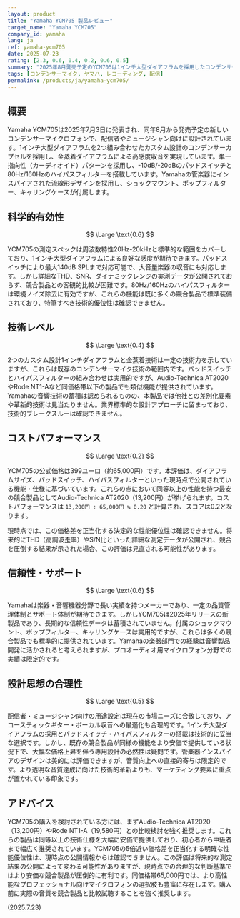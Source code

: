 ```yaml
---
layout: product
title: "Yamaha YCM705 製品レビュー"
target_name: "Yamaha YCM705"
company_id: yamaha
lang: ja
ref: yamaha-ycm705
date: 2025-07-23
rating: [2.3, 0.6, 0.4, 0.2, 0.6, 0.5]
summary: "2025年8月発売予定のYCM705は1インチ大型ダイアフラムを採用したコンデンサーマイクですが、Audio-Technica AT2020など1万円台の競合製品と比較して約5倍の価格設定であり、コストパフォーマンスのスコアは0.2と極めて低く深刻な課題があります。"
tags: [コンデンサーマイク, ヤマハ, レコーディング, 配信]
permalink: /products/ja/yamaha-ycm705/
---
```

## 概要

Yamaha YCM705は2025年7月3日に発表され、同年8月から発売予定の新しいコンデンサーマイクロフォンで、配信者やミュージシャン向けに設計されています。1インチ大型ダイアフラムを2つ組み合わせたカスタム設計のコンデンサーカプセルを採用し、金蒸着ダイアフラムによる高感度収音を実現しています。単一指向性（カーディオイド）パターンを採用し、-10dB/-20dBのパッドスイッチと80Hz/160Hzのハイパスフィルターを搭載しています。Yamahaの管楽器にインスパイアされた流線形デザインを採用し、ショックマウント、ポップフィルター、キャリングケースが付属します。

## 科学的有効性

$$ \Large \text{0.6} $$

YCM705の測定スペックは周波数特性20Hz-20kHzと標準的な範囲をカバーしており、1インチ大型ダイアフラムによる良好な感度が期待できます。パッドスイッチにより最大140dB SPLまで対応可能で、大音量楽器の収音にも対応します。しかし詳細なTHD、SNR、ダイナミックレンジの実測データが公開されておらず、競合製品との客観的比較が困難です。80Hz/160Hzのハイパスフィルターは環境ノイズ除去に有効ですが、これらの機能は既に多くの競合製品で標準装備されており、特筆すべき技術的優位性は確認できません。

## 技術レベル

$$ \Large \text{0.4} $$

2つのカスタム設計1インチダイアフラムと金蒸着技術は一定の技術力を示していますが、これらは既存のコンデンサーマイク技術の範囲内です。パッドスイッチとハイパスフィルターの組み合わせは実用的ですが、Audio-Technica AT2020やRode NT1-Aなど同価格帯以下の製品でも類似機能が提供されています。Yamahaの音響技術の蓄積は認められるものの、本製品では他社との差別化要素や革新的技術は見当たりません。業界標準的な設計アプローチに留まっており、技術的ブレークスルーは確認できません。

## コストパフォーマンス

$$ \Large \text{0.2} $$

YCM705の公式価格は399ユーロ（約65,000円）です。本評価は、ダイアフラムサイズ、パッドスイッチ、ハイパスフィルターといった現時点で公開されている機能・仕様に基づいています。これらの点において同等以上の性能を持つ最安の競合製品としてAudio-Technica AT2020（13,200円）が挙げられます。コストパフォーマンスは `13,200円 ÷ 65,000円 ≒ 0.20` と計算され、スコアは0.2となります。

現時点では、この価格差を正当化する決定的な性能優位性は確認できません。将来的にTHD（高調波歪率）やS/N比といった詳細な測定データが公開され、競合を圧倒する結果が示された場合、この評価は見直される可能性があります。

## 信頼性・サポート

$$ \Large \text{0.6} $$

Yamahaは楽器・音響機器分野で長い実績を持つメーカーであり、一定の品質管理体制とサポート体制が期待できます。しかしYCM705は2025年リリースの新製品であり、長期的な信頼性データは蓄積されていません。付属のショックマウント、ポップフィルター、キャリングケースは実用的ですが、これらは多くの競合製品でも標準的に提供されています。Yamahaの楽器部門での経験は音響製品開発に活かされると考えられますが、プロオーディオ用マイクロフォン分野での実績は限定的です。

## 設計思想の合理性

$$ \Large \text{0.5} $$

配信者・ミュージシャン向けの用途設定は現在の市場ニーズに合致しており、アコースティックギター・ボーカル収音への最適化も合理的です。1インチ大型ダイアフラムの採用とパッドスイッチ・ハイパスフィルターの搭載は技術的に妥当な選択です。しかし、既存の競合製品が同様の機能をより安価で提供している状況下で、大幅な価格上昇を伴う専用設計の必然性は疑問です。管楽器インスパイアのデザインは美的には評価できますが、音質向上への直接的寄与は限定的です。より透明な音質達成に向けた技術的革新よりも、マーケティング要素に重点が置かれている印象です。

## アドバイス

YCM705の購入を検討されている方には、まずAudio-Technica AT2020（13,200円）やRode NT1-A（19,580円）との比較検討を強く推奨します。これらの製品は同等以上の技術仕様を大幅に安価で提供しており、初心者から中級者まで幅広く推奨されています。YCM705の5倍近い価格差を正当化する明確な性能優位性は、現時点の公開情報からは確認できません。この評価は将来的な測定結果の公開によって変わる可能性がありますが、現時点での合理的な判断基準ではより安価な競合製品が圧倒的に有利です。同価格帯65,000円では、より高性能なプロフェッショナル向けマイクロフォンの選択肢も豊富に存在します。購入前に実際の音質を競合製品と比較試聴することを強く推奨します。

(2025.7.23)
